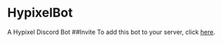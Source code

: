# HypixelBot
A Hypixel Discord Bot
##Invite
To add this bot to your server, click [here](https://discord.com/api/oauth2/authorize?client_id=764677833820995605&permissions=0&scope=bot).
